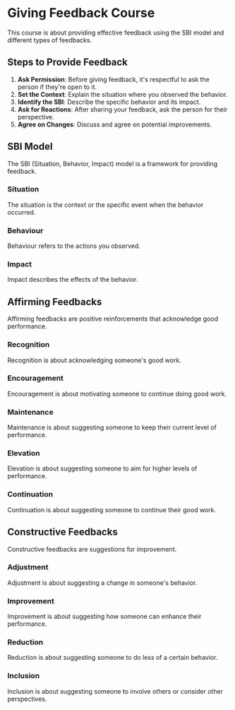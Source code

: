 # Giving Feedback Course

This course is about providing effective feedback using the SBI model and different types of feedbacks.

## Steps to Provide Feedback

1. **Ask Permission**: Before giving feedback, it's respectful to ask the person if they're open to it.
2. **Set the Context**: Explain the situation where you observed the behavior.
3. **Identify the SBI**: Describe the specific behavior and its impact.
4. **Ask for Reactions**: After sharing your feedback, ask the person for their perspective.
5. **Agree on Changes**: Discuss and agree on potential improvements.

## SBI Model

The SBI (Situation, Behavior, Impact) model is a framework for providing feedback.

### Situation
The situation is the context or the specific event when the behavior occurred. 

### Behaviour
Behaviour refers to the actions you observed. 

### Impact
Impact describes the effects of the behavior. 

## Affirming Feedbacks

Affirming feedbacks are positive reinforcements that acknowledge good performance.

### Recognition
Recognition is about acknowledging someone's good work. 

### Encouragement
Encouragement is about motivating someone to continue doing good work. 

### Maintenance
Maintenance is about suggesting someone to keep their current level of performance. 

### Elevation
Elevation is about suggesting someone to aim for higher levels of performance. 

### Continuation
Continuation is about suggesting someone to continue their good work. 

## Constructive Feedbacks

Constructive feedbacks are suggestions for improvement.

### Adjustment
Adjustment is about suggesting a change in someone's behavior. 

### Improvement
Improvement is about suggesting how someone can enhance their performance. 

### Reduction
Reduction is about suggesting someone to do less of a certain behavior. 

### Inclusion
Inclusion is about suggesting someone to involve others or consider other perspectives. 
